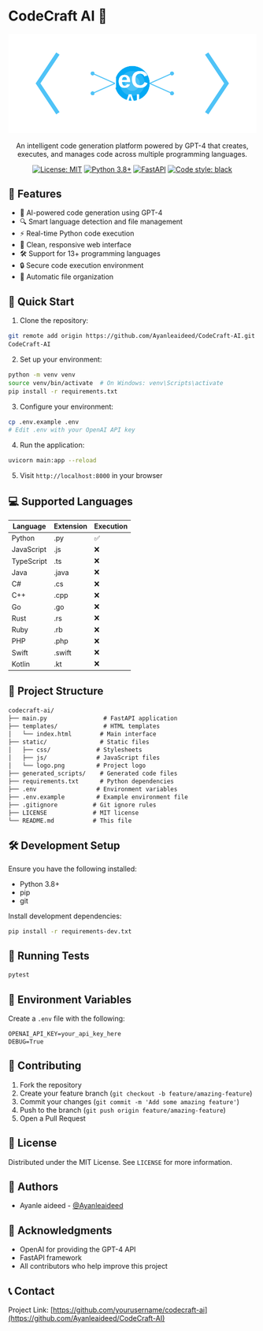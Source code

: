 # CodeCraft AI 🚀

<div align="center">

![CodeCraft AI Logo](./static/logo.svg)

An intelligent code generation platform powered by GPT-4 that creates, executes, and manages code across multiple programming languages.

[![License: MIT](https://img.shields.io/badge/License-MIT-yellow.svg)](https://opensource.org/licenses/MIT)
[![Python 3.8+](https://img.shields.io/badge/python-3.8+-blue.svg)](https://www.python.org/downloads/)
[![FastAPI](https://img.shields.io/badge/FastAPI-0.68.0+-00a393.svg)](https://fastapi.tiangolo.com)
[![Code style: black](https://img.shields.io/badge/code%20style-black-000000.svg)](https://github.com/psf/black)

</div>

## 🌟 Features

- 🤖 AI-powered code generation using GPT-4
- 🔍 Smart language detection and file management
- ⚡ Real-time Python code execution
- 🎨 Clean, responsive web interface
- 🛠️ Support for 13+ programming languages
- 🔒 Secure code execution environment
- 📁 Automatic file organization

## 🚀 Quick Start

1. Clone the repository:
```bash
git remote add origin https://github.com/Ayanleaideed/CodeCraft-AI.git
CodeCraft-AI
```

2. Set up your environment:
```bash
python -m venv venv
source venv/bin/activate  # On Windows: venv\Scripts\activate
pip install -r requirements.txt
```

3. Configure your environment:
```bash
cp .env.example .env
# Edit .env with your OpenAI API key
```

4. Run the application:
```bash
uvicorn main:app --reload
```

5. Visit `http://localhost:8000` in your browser

## 💻 Supported Languages

| Language   | Extension | Execution |
|------------|-----------|-----------|
| Python     | .py       | ✅        |
| JavaScript | .js       | ❌        |
| TypeScript | .ts       | ❌        |
| Java       | .java     | ❌        |
| C#         | .cs       | ❌        |
| C++        | .cpp      | ❌        |
| Go         | .go       | ❌        |
| Rust       | .rs       | ❌        |
| Ruby       | .rb       | ❌        |
| PHP        | .php      | ❌        |
| Swift      | .swift    | ❌        |
| Kotlin     | .kt       | ❌        |

## 📁 Project Structure

```
codecraft-ai/
├── main.py                # FastAPI application
├── templates/             # HTML templates
│   └── index.html        # Main interface
├── static/               # Static files
│   ├── css/             # Stylesheets
│   ├── js/              # JavaScript files
│   └── logo.png         # Project logo
├── generated_scripts/    # Generated code files
├── requirements.txt      # Python dependencies
├── .env                 # Environment variables
├── .env.example         # Example environment file
├── .gitignore          # Git ignore rules
├── LICENSE             # MIT license
└── README.md           # This file
```

## 🛠️ Development Setup

Ensure you have the following installed:
- Python 3.8+
- pip
- git

Install development dependencies:
```bash
pip install -r requirements-dev.txt
```

## 🧪 Running Tests

```bash
pytest
```

## 📝 Environment Variables

Create a `.env` file with the following:

```env
OPENAI_API_KEY=your_api_key_here
DEBUG=True
```

## 🤝 Contributing

1. Fork the repository
2. Create your feature branch (`git checkout -b feature/amazing-feature`)
3. Commit your changes (`git commit -m 'Add some amazing feature'`)
4. Push to the branch (`git push origin feature/amazing-feature`)
5. Open a Pull Request

## 📜 License

Distributed under the MIT License. See `LICENSE` for more information.

## 👥 Authors

- Ayanle aideed - [@Ayanleaideed](https://github.com/Ayanleaideed)

## 🙏 Acknowledgments

- OpenAI for providing the GPT-4 API
- FastAPI framework
- All contributors who help improve this project

## 📞 Contact

Project Link: [https://github.com/yourusername/codecraft-ai](https://github.com/Ayanleaideed/CodeCraft-AI)
